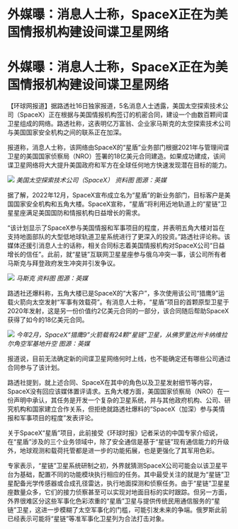 # 外媒曝：消息人士称，SpaceX正在为美国情报机构建设间谍卫星网络

# 外媒曝：消息人士称，SpaceX正在为美国情报机构建设间谍卫星网络

【环球网报道】据路透社16日独家报道，5名消息人士透露，美国太空探索技术公司（SpaceX）正在根据与美国情报机构签订的机密合同，建设一个由数百颗间谍卫星组成的网络。路透社称，这表明亿万富翁、企业家马斯克的太空探索技术公司与美国国家安全机构之间的联系正在加深。

报道称，消息人士称，该网络由SpaceX的“星盾”业务部门根据2021年与管理间谍卫星的美国国家侦察局（NRO）签署的18亿美元合同建造。如果成功建成，该间谍卫星网络将大大提升美国政府和军方在全球任何地方快速发现潜在目标的能力。

![](https://inews.gtimg.com/om_bt/OPhveJ0JAFCVSOm7UTgmq4d59PevXMiQyaiA4bph5nvykAA/1000)
_美国太空探索技术公司（SpaceX） 资料图 图源：英媒_

据了解，2022年12月，SpaceX宣布成立名为“星盾”的新业务部门，目标客户是美国国家安全机构和五角大楼。SpaceX宣称，“星盾”将利用近地轨道上的“星链”卫星星座满足美国国防和情报机构日益增长的需求。

“该计划显示了SpaceX参与美国情报和军事项目的程度，并表明五角大楼对旨在支持地面部队的大型低地球轨道卫星系统进行了更深入的投资。”路透社评论称。该媒体还援引消息人士的话称，相关合同标志着美国情报机构对SpaceX公司“日益增长的信任”。此前，就“星链”互联网卫星星座参与俄乌冲突一事，该公司所有者马斯克与拜登政府发生冲突并引发争议。

![](https://inews.gtimg.com/om_bt/OqaqhjRFIVkYKIjgSN3XtdN7NcXK3kY8X8TahyU9ghXWsAA/1000)
_马斯克 资料图 图源：英媒_

路透社还爆料称，五角大楼已是SpaceX的“大客户”，多次使用该公司“猎鹰9”运载火箭向太空发射“军事有效载荷”。有消息人士称，“星盾”项目的首颗原型卫星于2020年发射，这是另一份价值约2亿美元合同的一部分，该合同随后帮助SpaceX获得了如今的18亿美元合同。

![](https://inews.gtimg.com/om_bt/Ox4SZO50nF9I55xsDAZIblcc2U8E8W2HE85d7mHjwqav0AA/1000)
_今年2月，SpaceX“猎鹰9”火箭载有24颗“星链”卫星，从佛罗里达州卡纳维拉尔角空军基地升空 图源：英媒_

报道说，目前无法确定新的间谍卫星网络何时上线，也不能确定还有哪些公司通过合同参与了该计划。

路透社提到，就上述合同、SpaceX在其中的角色以及卫星发射细节等内容，SpaceX没有回应该媒体置评请求。五角大楼方面，美国国家侦察局（NRO）在一份声明中承认，其任务是开发一个复杂的卫星系统，并与其他政府机构、公司、研究机构和国家建立合作关系，但拒绝就路透社爆料的“SpaceX（加深）参与美情报和军事项目的程度”发表评论。

关于SpaceX“星盾”项目，此前接受《环球时报》记者采访的中国专家介绍说，在“星盾”涉及的三个业务领域中，除了安全通信是基于“星链”现有通信能力的升级外，地球观测和载荷托管都是进一步的功能拓展，也是更强化了其军用色彩。

专家表示，“星链”卫星系统研制之初，外界就猜测SpaceX公司可能会以该卫星平台为基础，配置不同的功能模块执行相应的任务。其中最受关注的就是为“星链”卫星配备光学传感器或合成孔径雷达，执行地面探测和侦察任务。由于“星链”卫星星座数量众多，它们的接力侦察甚至可以实现对地面目标的实时跟踪。但另一方面，外界很难区分这些军事化色彩浓重的“星盾”卫星与提供传统民用通信服务的“星链”卫星，这进一步模糊了太空军事化的门槛，可能引发未来的争端。俄罗斯此前已经表示可能将“星链”等准军事化卫星列为合法打击对象。

